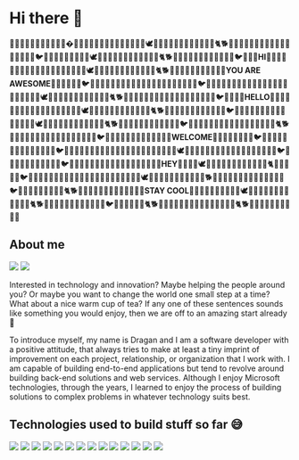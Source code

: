 # Hi there 👋
🐏🦍🦧🐆🐃🦙🦘🦥🐖🐑🐐�🦘🦥🐑🐘🐖🐑🐫🐆🐅🐃🐾🦧🦚🐥🕊🦅🐙🦀🐜🦆🐠🦔🦘🦘🐄🦏🐆🐈🐕🦍🐒🐱🦌🐩🐪🦘🐇🐫🦎🐢🦈🦕🦥🐑🦚🐥🐦🦅🐓🐡🐙🐃🐾🦧🦚🐥🕊🦅🐙🦀🐜🦆🐠🦔🦘🦘🐄🦏🐆🐈🐕🦍🐒🐱🐫🦎🐢🦈🦕🦥🐑🦚🐥🐦🦅🐓🐡**HI**🐙🦀🦈🐚🦋🦈🦎🐍🐘🐖🐑🐫🐆🐅🐃🐾🦧🦚🐥🕊🦅🐙🦀🐜🦆🐠🦔🦘🦘🐄🦏🐆🐈🐕🦍🐒🐱🦌🐩🐪🦘🐇🐫🦎🐢**YOU ARE AWESOME**🦈🦕🦥🐑🦚🐥🐦🦅🐓🐡🐙🦀🦈🐚🦋🦈🦎🐍🐘🐫🦎🐢🦈🦕🦥🐑🦚🐥🐦🦅🐓🐡🐙🦀🦈🐚🦋🦈🦎🐍🐘🐖🐑🐫🐆🐅🐃🐾🦧🦚🐥🕊🦅🐙🦀🐜🦆🐠🦔🦘🦘🐄🦏🐆🐈🐕🦍🐒🐱🦌🐩🐪🐪🦘🐇🐫🦎🐢🦈🦕🦥🐑🦚🐥🐦🦅🐓🐡🐙**HELLO**🦀🦈🐚🦋🦈🦎🐍🐘🐖🐑🐫🐆🐅🐃🐾🦧🦚🐥🕊🦅🐙🦀🐜🦆🐠🦔🦘🦘🐄🦏🐆🐈🐕🦍🐒🐱🐫🦎🐢🦈🦕🦥🐑🦚🐥🐦🦅🐓🐡🐙🦀🦈🐚🦋🦈🦎🐍🐾🦧🦚🐥🕊🦅🐙🦀🐜🦆🐠🦔🦘🦘🐄🦏🐆🐈🐕🦍🐒🐱🐫🦎🐢🦈🦕🦥🐑🦚🐥🐦🦅🐓🐡🐙🦀🦈🐚🦋🦈🦎🐍🐘🐖🐑🐫🦚🐆🐈🐕🦍🐒🐱🦌🐩🐪🦘🐇🐫🦎🐢🦈🦕🦥🐑🦚🐥🐦🦅🐓🐡🐙🦀🦈🐚🦋🦈🦎🐍🐘🐫**WELCOME**🦎🐢🦈🦕🦥🐑🦚🐥🐦🦅🐓🐡🐙🦀🦈🐚🦋🦈🦎🐍🐑🦚🐥🐦🦅🐓🐡🐙🦀🦈🐚🦋🦈🦎🐍🐘🐖🐑🐫🐆🐅🐃🐾🦧🦚🐥🕊🦅🐙🦀🐜🦆🐠🦔🦘🐱🐫🦎🐢🦈🦕🦥🐑🦚🐥🐦🦅🐓🐡🐙🦀🦈🐚🦥🐑🦚🐥🐦🦅🐓🐡🐙🦀🦈🐚🦋🦈🦎🐍🐘🐖🐑🐫🐆🐅🐃**HEY**🐾🦧🦚🐥🕊🦅🐙🦀🐜🦆🐠🦔🦘🦘🐄🦏🐆🐈🦕🦥🐑🦚🐥🐦🦅🐓🐡🐙🦀🦈🐚🦋🦈🦎🐍🐘🐖🐑🐫🐆🐅🐃🐾🦧🦚🐥🕊🦅🐀🦎🐢🐁🐪🐑🦌🐆🦌🦧🐕🦌🐩🐪🦘🐇🐫🦎🐢🦈🦕🦥🐑🦚🐥🐦🦅🐓🐡🐙🦀🦘🐄🦏🐆🐈🐕🦍🐒🐱🦌🐩🦀🦈🐚🦋🦈🦎🐍🐘**STAY COOL**🐖🐑🐫🐆🐅🐃🐾🦧🦚🐥🕊🦅🐙🦀🐜🦆🐠🦔🦘🦘🐄🦏🐆🐈🐕🦍🐒🐱🐫🦎🐢🦈🦕🦥🐑🦚🐥🐦🦅🐓🐡🐙🐆🐅🐈🐕🦍🐒🐱🦌🐩🐪🦘🐇🐫🦎🐢🦈🦕🦥🐑🐈🐕🦍🐒🐱🦌🐩🐪🦘🐇🐫🦎

## About me

[![](https://img.shields.io/badge/LinkedIn-0077B5?style=for-the-badge&logo=linkedin&logoColor=white)](https://www.linkedin.com/in/dragan-gelevski/)
[![](https://img.shields.io/badge/Gmail-D14836?style=for-the-badge&logo=gmail&logoColor=white)](mailto:hello@dragan.codes)

Interested in technology and innovation? Maybe helping the people around you? Or maybe you want to change the world one small step at a time? What about a nice warm cup of tea? If any one of these sentences sounds like something you would enjoy, then we are off to an amazing start already 🦙

To introduce myself, my name is Dragan and I am a software developer with a positive attitude, that always tries to make at least a tiny imprint of improvement on each project, relationship, or organization that I work with. I am capable of building end-to-end applications but tend to revolve around building back-end solutions and web services. Although I enjoy Microsoft technologies, through the years, I learned to enjoy the process of building solutions to complex problems in whatever technology suits best. 

## Technologies used to build stuff so far 😅
![](https://img.shields.io/badge/C%23-239120?style=for-the-badge&logo=c-sharp&logoColor=white) ![](https://img.shields.io/badge/.NET-5C2D91?style=for-the-badge&logo=.net&logoColor=white) ![](https://img.shields.io/badge/Xamarin-3498DB?style=for-the-badge&logo=xamarin&logoColor=white) ![](https://img.shields.io/badge/Microsoft_Azure-0089D6?style=for-the-badge&logo=microsoft-azure&logoColor=white) ![](https://img.shields.io/badge/Google_Cloud-4285F4?style=for-the-badge&logo=google-cloud&logoColor=white) ![](https://img.shields.io/badge/Python-14354C?style=for-the-badge&logo=python&logoColor=white) ![](https://img.shields.io/badge/PHP-777BB4?style=for-the-badge&logo=php&logoColor=white) ![](https://img.shields.io/badge/MySQL-00000F?style=for-the-badge&logo=mysql&logoColor=white) ![](https://img.shields.io/badge/JavaScript-F7DF1E?style=for-the-badge&logo=javascript&logoColor=black) ![](
https://img.shields.io/badge/Shell_Script-121011?style=for-the-badge&logo=gnu-bash&logoColor=white) ![](https://img.shields.io/badge/Markdown-000000?style=for-the-badge&logo=markdown&logoColor=white
) ![](https://img.shields.io/badge/HTML-239120?style=for-the-badge&logo=html5&logoColor=white) ![](https://img.shields.io/badge/CSS-239120?&style=for-the-badge&logo=css3&logoColor=white) ![](https://img.shields.io/badge/Bootstrap-563D7C?style=for-the-badge&logo=bootstrap&logoColor=white)
